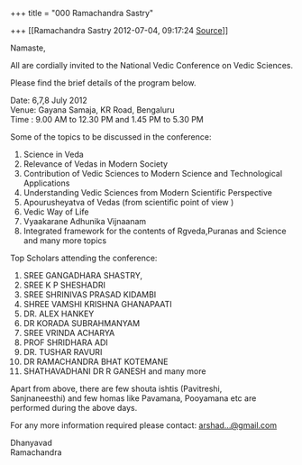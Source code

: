 +++
title = "000 Ramachandra Sastry"

+++
[[Ramachandra Sastry	2012-07-04, 09:17:24 [Source](https://groups.google.com/g/bvparishat/c/6rrpDJB3J7I)]]



Namaste,  
  
  
All are cordially invited to the National Vedic Conference on Vedic Sciences.  
  
Please find the brief details of the program below.  
  
Date: 6,7,8 July 2012  
Venue: Gayana Samaja, KR Road, Bengaluru  
Time : 9.00 AM to 12.30 PM and 1.45 PM to 5.30 PM  
  
Some of the topics to be discussed in the conference:  
  
1) Science in Veda  
2) Relevance of Vedas in Modern Society  
3) Contribution of Vedic Sciences to Modern Science and Technological  
Applications  
4) Understanding Vedic Sciences from Modern Scientific Perspective  
5) Apourusheyatva of Vedas (from scientific point of view )  
6) Vedic Way of Life  
7) Vyaakarane Adhunika Vijnaanam  
8) Integrated framework for the contents of Rgveda,Puranas and Science  
and many more topics  
  
Top Scholars attending the conference:  
  
1) SREE GANGADHARA SHASTRY,  
2) SREE K P SHESHADRI  
3) SREE SHRINIVAS PRASAD KIDAMBI  
4) SHREE VAMSHI KRISHNA GHANAPAATI  
5) DR. ALEX HANKEY  
6) DR KORADA SUBRAHMANYAM  
7) SREE VRINDA ACHARYA  
8) PROF SHRIDHARA ADI  
9) DR. TUSHAR RAVURI  
10) DR RAMACHANDRA BHAT KOTEMANE  
11) SHATHAVADHANI DR R GANESH and many more  
  
Apart from above, there are few shouta ishtis (Pavitreshi,  
Sanjnaneesthi) and few homas like Pavamana, Pooyamana etc are  
performed during the above days.  
  
For any more information required please contact: [arshad...@gmail.com]()  
  
Dhanyavad  
Ramachandra  

